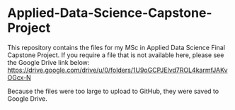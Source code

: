# Applied-Data-Science-Capstone-Project
This repository contains the files for my MSc in Applied Data Science Final Capstone Project. If you require a file that is not available here, please see the Google Drive link below:
https://drive.google.com/drive/u/0/folders/1U9oGCPJElvd7ROL4karmfJAKvOGcx-N

Because the files were too large to upload to GitHub, they were saved to Google Drive.
